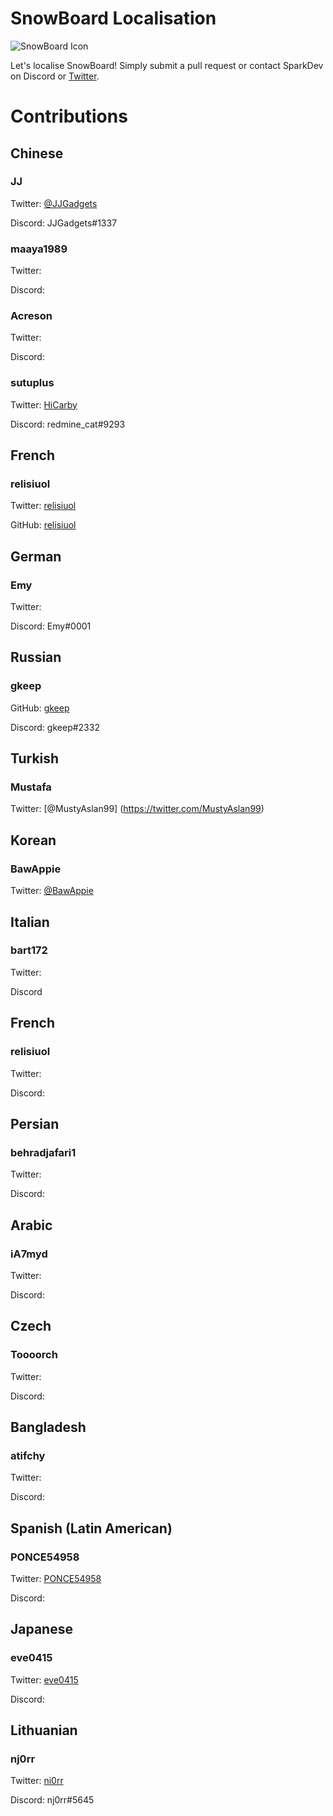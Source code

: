 # SnowBoard Localisation
![SnowBoard Icon](https://i.imgur.com/du1jZL7.png)

Let's localise SnowBoard!
Simply submit a pull request or contact SparkDev on Discord or [Twitter][ST].

# Contributions

## Chinese
### JJ
Twitter: [@JJGadgets][JJT]

Discord: JJGadgets#1337

### maaya1989
Twitter:

Discord:

### Acreson
Twitter: 

Discord:

### sutuplus
Twitter: [HiCarby](https://twitter.com/HiCarby)

Discord: redmine_cat#9293

## French
### relisiuol
Twitter: [relisiuol](https://twitter.com/relisiuol)

GitHub: [relisiuol](https://github.com/relisiuol)

## German
### Emy
Twitter:

Discord: Emy#0001

## Russian
### gkeep
GitHub: [gkeep](https://github.com/gkeep)

Discord: gkeep#2332

## Turkish
### Mustafa
Twitter: [@MustyAslan99] (https://twitter.com/MustyAslan99)

## Korean
### BawAppie
Twitter: [@BawAppie](https://tiwtter.com/BawAppie)


## Italian
### bart172
Twitter:

Discord

## French
### relisiuol
Twitter: 

Discord:

## Persian
### behradjafari1
Twitter: 

Discord:

## Arabic
### iA7myd
Twitter: 

Discord:

## Czech
### Toooorch
Twitter: 

Discord:

## Bangladesh
### atifchy
Twitter: 

Discord:

## Spanish (Latin American)
### PONCE54958
Twitter: [PONCE54958](https://twitter.com/PONCE54958)

Discord:

## Japanese
### eve0415
Twitter: [eve0415](https://twitter.com/eve0415)

Discord: 

## Lithuanian
### nj0rr
Twitter: [ni0rr](https://twitter.com/ni0rr)

Discord: nj0rr#5645

[ST]: https://twitter.com/SparkDev_ "Spark's Twitter"
[JJT]: https://twitter.com/JJGadgets "JJ's Twitter"
[PONCE54958]: https://twitter.com/PONCE54958 "PONCE54958's Twitter"
[eve0415]: https://twitter.com/eve0415 "eve0415's Twitter"
[HiCarby]: https://twitter.com/HiCarby "HiCarby's Twitter"
[ni0rr]: https://twitter.com/ni0rr "ni0rr's Twitter"
